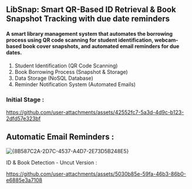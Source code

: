 ## LibSnap: Smart QR-Based ID Retrieval & Book Snapshot Tracking with due date reminders

#### A smart library management system that automates the borrowing process using QR code scanning for student identification, webcam-based book cover snapshots, and automated email reminders for due dates.

1. Student Identification (QR Code Scanning)
2. Book Borrowing Process (Snapshot & Storage)
3. Data Storage (NoSQL Database)
4. Reminder Notification System (Automated Emails)

### Initial Stage :


https://github.com/user-attachments/assets/42552fc7-5a3d-4d9c-b123-2dfd57e323bf

## Automatic Email Reminders :
![{8B587C2A-2D7C-4537-A4D7-2E73D5B248E5}](https://github.com/user-attachments/assets/85a31541-7512-4607-bf7f-d9a124a638c6)


ID & Book Detection - Uncut Version : 

https://github.com/user-attachments/assets/5030b85e-59fa-46b3-86b0-e6885e3a7108
